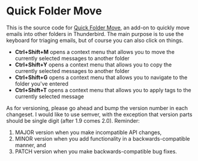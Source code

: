 Quick Folder Move
=================

This is the source code for [Quick Folder Move](https://addons.mozilla.org/thunderbird/addon/quick-folder-move/), an add-on to quickly move emails into other folders in Thunderbird. The main purpose is to use the keyboard for triaging emails, but of course you can also click on things.

* **Ctrl+Shift+M** opens a context menu that allows you to move the currently selected messages to another folder
* **Ctrl+Shift+Y** opens a context menu that allows you to copy the currently selected messages to another folder
* **Ctrl+Shift+G** opens a context menu that allows you to navigate to the folder you've entered
* **Ctrl+Shift+T** opens a context menu that allows you to apply tags to the currently selected message


As for versioning, please go ahead and bump the version number in each changeset. I would like to use semver, with the exception that version parts should be single digit (after 1.9 comes 2.0). Reminder:

1) MAJOR version when you make incompatible API changes,
2) MINOR version when you add functionality in a backwards-compatible manner, and
3) PATCH version when you make backwards-compatible bug fixes.
